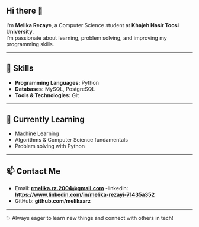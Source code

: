 ## Hi there 👋
I'm **Melika Rezaye**, a Computer Science student at **Khajeh Nasir Toosi University**.  
I’m passionate about learning, problem solving, and improving my programming skills.

---

## 🔧 Skills
- **Programming Languages:** Python  
- **Databases:** MySQL, PostgreSQL  
- **Tools & Technologies:** Git
---

## 🌱 Currently Learning
- Machine Learning 
- Algorithms & Computer Science fundamentals  
- Problem solving with Python  

---

## 📫 Contact Me
- Email: **rmelika.rz.2004@gmail.com**
-linkedin: **https://www.linkedin.com/in/melika-rezayi-71435a352**
- GitHub: **github.com/melikaarz**


---

✨ Always eager to learn new things and connect with others in tech!
